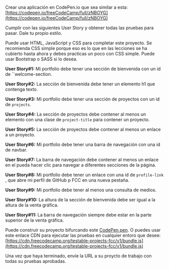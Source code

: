 Crear una aplicación en CodePen.io que sea similar a esta:
[https://codepen.io/freeCodeCamp/full/zNBOYG](https://codepen.io/freeCodeCamp/full/zNBOYG)

Cumplir con las siguientes User Story y obtener todas las pruebas para pasar.
 Dale tu propio estilo.

Puede usar HTML, JavaScript y CSS para completar este proyecto. Se recomienda
CSS simple porque eso es lo que en las lecciones se ha cubierto hasta ahora y
debes practicas un poco con CSS simple. Puede usar Bootstrap o SASS si lo desea.

__User Story#1:__ Mi portfolio debe tener una sección de bienvenida con un id de
``welcome-section.

__User Story#2:__ La sección de bienvenida debe tener un elemento h1 que contenga
texto.

__User Story#3:__ Mi portfolio debe tener una sección  de proyectos con un id de
``projects``.

__User Story#4:__ La sección de proyectos debe contener al menos un elemento
con una clase de ``project-title`` para contener un proyecto.

__User Story#5:__ La sección de proyectos debe contener al menos un enlace a un
proyecto.

__User Story#6:__ Mi portfolio debe tener una barra de navegación con una id de
navbar.

__User Story#7:__ La barra de navegación debe contener al menos un enlace en el
pueda hacer clic para navegar a diferentes secciones de la página.

__User Story#8:__  Mi portfolio debe tener un enlace con una id de ``profile-link``
, que abre mi perfil de GitHub p FCC en una nueva pestaña.

__User Story#9:__ Mi portfolio debe tener al menos una consulta de medios.

__User Story#10:__ La altura de la sección de bienvenida debe ser igual a la altura
de la venta gráfica.

__User Story#11:__ La barra de navegación siempre debe estar en la parte superior
de la venta gráfica.


Puede construir su proyecto bifurcando este [CodePen pen](https://codepen.io/freeCodeCamp/pen/MJjpwO). O puedes usar este enlace CDN para ejecutar las pruebas en cualquier entoro que desee: [https://cdn.freecodecamp.org/testable-projects-fcc/v1/bundle.js](https://cdn.freecodecamp.org/testable-projects-fcc/v1/bundle.js)

Una vez que haya terminado, envíe la URL a su proycto de trabajo con todas su pruebas aprobadas.
